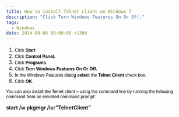 ```yaml
---
title: How to install Telnet client on Windows 7
description: "Click Turn Windows Features On Or Off."
tags:
  - Windows
date: 2014-09-06 00:00:00 +1300
---
```

  1. <span style="color:black;font-family:Arial;font-size:9pt">Click <strong>Start</strong><br /> </span>
  2. <span style="color:black;font-family:Arial;font-size:9pt">Click <strong>Control Panel.</strong><br /> </span>
  3. <span style="color:black;font-family:Arial;font-size:9pt">Click <strong>Programs</strong>.<br /> </span>
  4. <span style="color:black;font-family:Arial;font-size:9pt">Click <strong>Turn Windows Features On Or Off.<br /> </strong></span>
  5. <span style="color:black;font-family:Arial;font-size:9pt">In the Windows Features dialog <strong>select</strong> the <strong>Telnet Client</strong> check box.<br /> </span>
  6. <span style="color:black;font-family:Arial;font-size:9pt">Click <strong>OK</strong>.<br /> </span>

<span style="color:black;font-family:Arial;font-size:9pt">You can also install the Telnet client – using the command line by running the following command from an elevated command prompt:<br /> </span>

**start /w pkgmgr /iu:&#8221;TelnetClient&#8221;**
